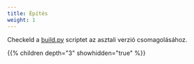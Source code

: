 ```yaml
---
title: Építés
weight: 1
---
```


Checkeld a [build.py](https://github.com/rustdesk/rustdesk/blob/master/build.py) scriptet az asztali verzió csomagolásához.

{{% children depth="3" showhidden="true" %}}